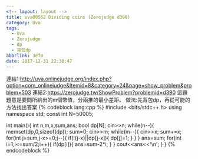 ```yaml
---
<!-- layout: layout -->
title: uva00562 Dividing coins (Zerojudge d390)
category: Uva
tags:
  - Uva
  - Zerojudge
  - dp
  - 背包dp
abbrlink: 3ef0
date: 2017-12-31 22:30:47
---
```

連結1:http://uva.onlinejudge.org/index.php?option=com_onlinejudge&Itemid=8&category=24&page=show_problem&problem=503
連結2:https://zerojudge.tw/ShowProblem?problemid=d390
這題題意是要問所給出的m個幣值，分兩推的最小差距。
做法:先背包dp，再從可能的方法找出答案
{% codeblock lang:cpp %}
#include <bits/stdc++.h>
using namespace std;
const int N=50005;

int main(){
    int n,m,x,sum,ans;
    bool dp[N];
    cin>>n;
    while(n--){
        memset(dp,0,sizeof(dp));
        sum=0;
        cin>>m;
        while(m--){
            cin>>x;
            sum+=x;
            for(int j=sum;j-x>=0;j--){
                if(!(j-x)||dp[j-x]){
                    dp[j]=1;
                }
            }
        }
        ans=sum;
        for(int i=1;i<=sum/2;i++){
            if(dp[i]){
                ans=sum-2*i;
            }
        }
        cout<<ans<<'\n';
    }
}
{% endcodeblock %}